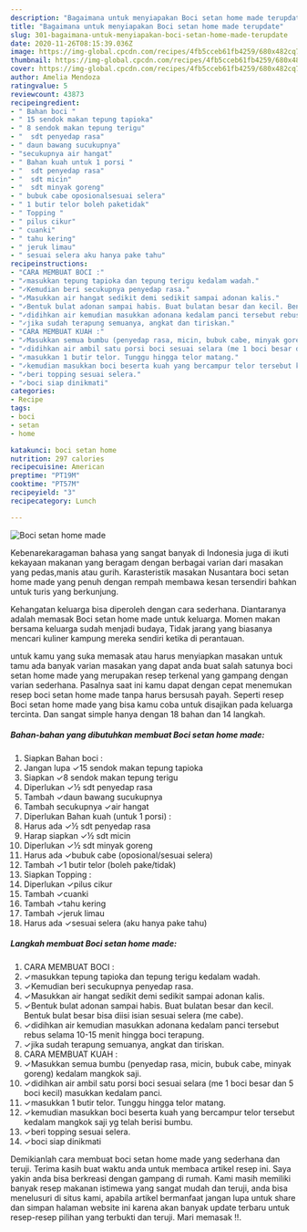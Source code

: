 ```yaml
---
description: "Bagaimana untuk menyiapakan Boci setan home made terupdate"
title: "Bagaimana untuk menyiapakan Boci setan home made terupdate"
slug: 301-bagaimana-untuk-menyiapakan-boci-setan-home-made-terupdate
date: 2020-11-26T08:15:39.036Z
image: https://img-global.cpcdn.com/recipes/4fb5cceb61fb4259/680x482cq70/boci-setan-home-made-foto-resep-utama.jpg
thumbnail: https://img-global.cpcdn.com/recipes/4fb5cceb61fb4259/680x482cq70/boci-setan-home-made-foto-resep-utama.jpg
cover: https://img-global.cpcdn.com/recipes/4fb5cceb61fb4259/680x482cq70/boci-setan-home-made-foto-resep-utama.jpg
author: Amelia Mendoza
ratingvalue: 5
reviewcount: 43873
recipeingredient:
- " Bahan boci "
- " 15 sendok makan tepung tapioka"
- " 8 sendok makan tepung terigu"
- "  sdt penyedap rasa"
- " daun bawang sucukupnya"
- "secukupnya air hangat"
- " Bahan kuah untuk 1 porsi "
- "  sdt penyedap rasa"
- "  sdt micin"
- "  sdt minyak goreng"
- " bubuk cabe oposionalsesuai selera"
- " 1 butir telor boleh paketidak"
- " Topping "
- " pilus cikur"
- " cuanki"
- " tahu kering"
- " jeruk limau"
- " sesuai selera aku hanya pake tahu"
recipeinstructions:
- "CARA MEMBUAT BOCI :"
- "✓masukkan tepung tapioka dan tepung terigu kedalam wadah."
- "✓Kemudian beri secukupnya penyedap rasa."
- "✓Masukkan air hangat sedikit demi sedikit sampai adonan kalis."
- "✓Bentuk bulat adonan sampai habis. Buat bulatan besar dan kecil. Bentuk bulat besar bisa diisi isian sesuai selera (me cabe)."
- "✓didihkan air kemudian masukkan adonana kedalam panci tersebut rebus selama 10-15 menit hingga boci terapung."
- "✓jika sudah terapung semuanya, angkat dan tiriskan."
- "CARA MEMBUAT KUAH :"
- "✓Masukkan semua bumbu (penyedap rasa, micin, bubuk cabe, minyak goreng) kedalam mangkok saji."
- "✓didihkan air ambil satu porsi boci sesuai selara (me 1 boci besar dan 5 boci kecil) masukkan kedalam panci."
- "✓masukkan 1 butir telor. Tunggu hingga telor matang."
- "✓kemudian masukkan boci beserta kuah yang bercampur telor tersebut kedalam mangkok saji yg telah berisi bumbu."
- "✓beri topping sesuai selera."
- "✓boci siap dinikmati"
categories:
- Recipe
tags:
- boci
- setan
- home

katakunci: boci setan home 
nutrition: 297 calories
recipecuisine: American
preptime: "PT19M"
cooktime: "PT57M"
recipeyield: "3"
recipecategory: Lunch

---
```



![Boci setan home made](https://img-global.cpcdn.com/recipes/4fb5cceb61fb4259/680x482cq70/boci-setan-home-made-foto-resep-utama.jpg)

Kebenarekaragaman bahasa yang sangat banyak di Indonesia juga di ikuti kekayaan makanan yang beragam dengan berbagai varian dari masakan yang pedas,manis atau gurih. Karasteristik masakan Nusantara boci setan home made yang penuh dengan rempah membawa kesan tersendiri bahkan untuk turis yang berkunjung.




Kehangatan keluarga bisa diperoleh dengan cara sederhana. Diantaranya adalah memasak Boci setan home made untuk keluarga. Momen makan bersama keluarga sudah menjadi budaya, Tidak jarang yang biasanya mencari kuliner kampung mereka sendiri ketika di perantauan.

untuk kamu yang suka memasak atau harus menyiapkan masakan untuk tamu ada banyak varian masakan yang dapat anda buat salah satunya boci setan home made yang merupakan resep terkenal yang gampang dengan varian sederhana. Pasalnya saat ini kamu dapat dengan cepat menemukan resep boci setan home made tanpa harus bersusah payah.
Seperti resep Boci setan home made yang bisa kamu coba untuk disajikan pada keluarga tercinta. Dan sangat simple hanya dengan 18 bahan dan 14 langkah.


<!--inarticleads1-->

##### Bahan-bahan yang dibutuhkan membuat Boci setan home made:

1. Siapkan  Bahan boci :
1. Jangan lupa  ✓15 sendok makan tepung tapioka
1. Siapkan  ✓8 sendok makan tepung terigu
1. Diperlukan  ✓½ sdt penyedap rasa
1. Tambah  ✓daun bawang sucukupnya
1. Tambah secukupnya ✓air hangat
1. Diperlukan  Bahan kuah (untuk 1 porsi) :
1. Harus ada  ✓½ sdt penyedap rasa
1. Harap siapkan  ✓½ sdt micin
1. Diperlukan  ✓½ sdt minyak goreng
1. Harus ada  ✓bubuk cabe (oposional/sesuai selera)
1. Tambah  ✓1 butir telor (boleh pake/tidak)
1. Siapkan  Topping :
1. Diperlukan  ✓pilus cikur
1. Tambah  ✓cuanki
1. Tambah  ✓tahu kering
1. Tambah  ✓jeruk limau
1. Harus ada  ✓sesuai selera (aku hanya pake tahu)




<!--inarticleads2-->

##### Langkah membuat  Boci setan home made:

1. CARA MEMBUAT BOCI :
1. ✓masukkan tepung tapioka dan tepung terigu kedalam wadah.
1. ✓Kemudian beri secukupnya penyedap rasa.
1. ✓Masukkan air hangat sedikit demi sedikit sampai adonan kalis.
1. ✓Bentuk bulat adonan sampai habis. Buat bulatan besar dan kecil. Bentuk bulat besar bisa diisi isian sesuai selera (me cabe).
1. ✓didihkan air kemudian masukkan adonana kedalam panci tersebut rebus selama 10-15 menit hingga boci terapung.
1. ✓jika sudah terapung semuanya, angkat dan tiriskan.
1. CARA MEMBUAT KUAH :
1. ✓Masukkan semua bumbu (penyedap rasa, micin, bubuk cabe, minyak goreng) kedalam mangkok saji.
1. ✓didihkan air ambil satu porsi boci sesuai selara (me 1 boci besar dan 5 boci kecil) masukkan kedalam panci.
1. ✓masukkan 1 butir telor. Tunggu hingga telor matang.
1. ✓kemudian masukkan boci beserta kuah yang bercampur telor tersebut kedalam mangkok saji yg telah berisi bumbu.
1. ✓beri topping sesuai selera.
1. ✓boci siap dinikmati




Demikianlah cara membuat boci setan home made yang sederhana dan teruji. Terima kasih buat waktu anda untuk membaca artikel resep ini. Saya yakin anda bisa berkreasi dengan gampang di rumah. Kami masih memiliki banyak resep makanan istimewa yang sangat mudah dan teruji, anda bisa menelusuri di situs kami, apabila artikel bermanfaat jangan lupa untuk share dan simpan halaman website ini karena akan banyak update terbaru untuk resep-resep pilihan yang terbukti dan teruji. Mari memasak !!. 

